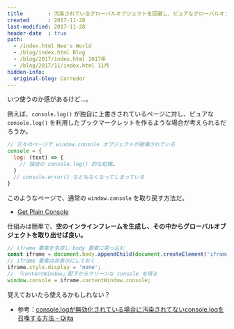 ```yaml
---
title        : 汚染されているグローバルオブジェクトを回避し、ピュアなグローバルオブジェクトを得る方法
created      : 2017-11-28
last-modified: 2017-11-28
header-date  : true
path:
  - /index.html Neo's World
  - /blog/index.html Blog
  - /blog/2017/index.html 2017年
  - /blog/2017/11/index.html 11月
hidden-info:
  original-blog: Corredor
---
```


いつ使うのか感があるけど…。

例えば、`console.log()` が独自に上書きされているページに対し、ピュアな `console.log()` を利用したブックマークレットを作るような場合が考えられるだろうか。

```javascript
// 元々のページで window.console オブジェクトが破壊されている
console = {
  log: (text) => {
    // 独自の console.log() 的な処理…
  }
  // console.error() などもなくなってしまっている
}
```

このようなページで、通常の `window.console` を取り戻す方法だ。

- [Get Plain Console](https://codepen.io/Neos21/pen/MOWgKx/)

仕組みは簡単で、__空のインラインフレームを生成し、その中からグローバルオブジェクトを取り出せば良い。__

```javascript
// iframe 要素を生成し body 要素に突っ込む
const iframe = document.body.appendChild(document.createElement('iframe'));
// iframe 要素は非表示にしておく
iframe.style.display = 'none';
// 「contentWindow」配下からクリーンな console を得る
window.console = iframe.contentWindow.console;
```

覚えておいたら使えるかもしれない？

- 参考：[console.logが無効化されている場合に汚染されてないconsole.logを召喚する方法 - Qiita](https://qiita.com/nori4k/items/be008fe228871663d809)
